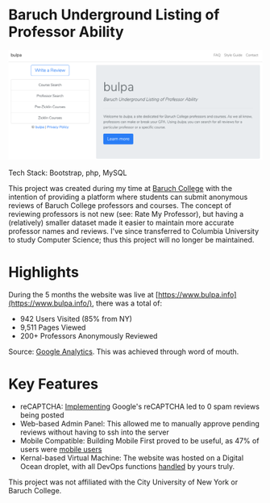 # Baruch Underground Listing of Professor Ability

![home-page](imgs/bulpa_home.png?raw=true "bulpa Homepage")

Tech Stack: Bootstrap, php, MySQL

This project was created during my time at [Baruch College](http://baruch.cuny.edu) with the intention of providing a platform where students can submit anonymous reviews of Baruch College professors and courses. The concept of reviewing professors is not new (see: Rate My Professor), but having a (relatively) smaller dataset made it easier to maintain more accurate professor names and reviews. I've since transferred to Columbia University to study Computer Science; thus this project will no longer be maintained.

# Highlights
During the 5 months the website was live at [https://www.bulpa.info](https://www.bulpa.info/), there was a total of:
* 942 Users Visited (85% from NY)
* 9,511 Pages Viewed
* 200+ Professors Anonymously Reviewed

Source: [Google Analytics](https://raw.githubusercontent.com/ricky-shin/bulpa/master/imgs/google-analytics.png). This was achieved through word of mouth.

# Key Features
* reCAPTCHA: [Implementing](https://raw.githubusercontent.com/ricky-shin/bulpa/master/imgs/write-review.png) Google's reCAPTCHA led to 0 spam reviews being posted
* Web-based Admin Panel: This allowed me to manually approve pending reviews without having to ssh into the server
* Mobile Compatible: Building Mobile First proved to be useful, as 47% of users were [mobile users](https://raw.githubusercontent.com/ricky-shin/bulpa/master/imgs/google-analytics-2.png)
* Kernal-based Virtual Machine: The website was hosted on a Digital Ocean droplet, with all DevOps functions [handled](https://raw.githubusercontent.com/ricky-shin/bulpa/master/imgs/ssh.png) by yours truly.

This project was not affiliated with the City University of New York or Baruch College.
